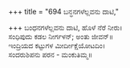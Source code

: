 +++
title = "694 ಬನ್ಧನಗಳೆಲ್ಲವನು ದಾಟಿ,"

+++
ಬಂಧನಗಳೆಲ್ಲವನು ದಾಟಿ, ಹೊಳೆ ನೆರೆ ನೀರು।  
ಸಂಧಿಪುದು ಕಡಲ ನೀರ್ಗಳನ್; ಅಂತು ಜೀವನ್॥  
ಇಂದ್ರಿಯದ ಕಟ್ಟುಗಳ ಮೀರ್ದೀಕ್ಷೆಯೋಟದಿಂ।  
ಸಂದರುಶಿಪನು ಪರನ - ಮಂಕುತಿಮ್ಮ॥  

